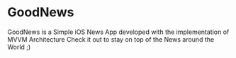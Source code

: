 # GoodNews

GoodNews is a Simple iOS News App developed with the implementation of MVVM Architecture
Check it out to stay on top of the News around the World ;)
